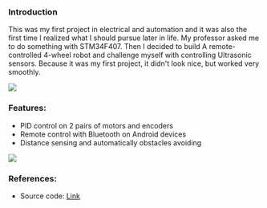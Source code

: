 ### Introduction
This was my first project in electrical and automation and it was also the first time I realized what I should pursue later in life. My professor asked me to do something with STM34F407. Then I decided to build A remote-controlled 4-wheel robot and challenge myself with controlling Ultrasonic sensors. Because it was my first project, it didn't look nice, but worked very smoothly.

<div>
    <img src="assets/db/img/blogs/HCMUT_01.jpg" class="blog-image" />
</div>

### Features:
* PID control on 2 pairs of motors and encoders
* Remote control with Bluetooth on Android devices
* Distance sensing and automatically obstacles avoiding

<div>
    <img src="assets/db/img/blogs/HCMUT_00.jpg" class="blog-image" />
</div>

### References:
 * Source code: [Link](https://github.com/jimmyvo2410/UltrasonicRobot) 

